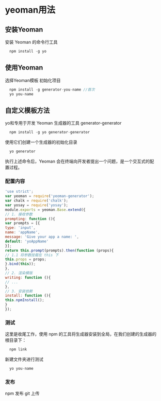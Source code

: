 # yeoman用法

## 安装Yeoman

安装 Yeoman 的命令行工具   

```javascript
  npm install -g yo
```

## 使用Yeoman

选择Yeoman模板 初始化项目   

```javascript
  npm install -g generator-you-name //首次
  yo you-name
```

## 自定义模板方法

yo和专用于开发 Yeoman 生成器的工具 generator-generator

```javascript
  npm install -g yo generator-generator
```
使用它们创建一个生成器的初始化目录

```javascript
  yo generator
```
执行上述命令后，Yeoman 会在终端向开发者提出一个问题，是一个交互式的配置过程。

### 配置内容

```javascript
'use strict';
var yeoman = require('yeoman-generator');
var chalk = require('chalk');
var yosay = require('yosay');
module.exports = yeoman.Base.extend({
// 1. 接收参数
prompting: function (){
var prompts = [{
type: 'input',
name: 'appName',
message: 'Give your app a name: ',
default: 'yoAppName'
}];
return this.prompt(prompts).then(function (props){
// 1.1 将参数挂载在 this 下
this.props = props;
}.bind(this));
},
// 2. 渲染模版
writing: function (){
// ...
},
// 3. 安装依赖
install: function (){
this.npmInstall();
}
});
```
### 测试

这里是收尾工作，使用 npm 的工具将生成器安装到全局，在我们创建的生成器的根目录下：

```javascript
  npm link
```
新建文件夹进行测试

```javascript
  yo you-name
```

### 发布

npm 发布
git 上传

